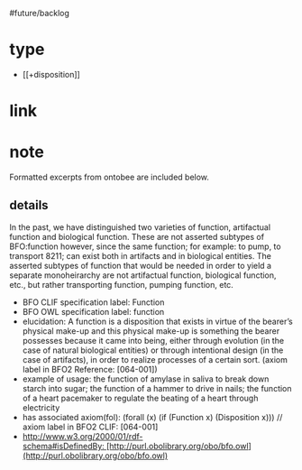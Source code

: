 #future/backlog 

# type
- [[+disposition]]

# link

# note
Formatted excerpts from ontobee are included below.


## details
In the past, we have distinguished two varieties of function, artifactual function and biological function. These are not asserted subtypes of BFO:function however, since the same function; for example: to pump, to transport 8211; can exist both in artifacts and in biological entities. The asserted subtypes of function that would be needed in order to yield a separate monoheirarchy are not artifactual function, biological function, etc., but rather transporting function, pumping function, etc.
-   BFO CLIF specification label: Function
-   BFO OWL specification label: function
-   elucidation: A function is a disposition that exists in virtue of the bearer’s physical make-up and this physical make-up is something the bearer possesses because it came into being, either through evolution (in the case of natural biological entities) or through intentional design (in the case of artifacts), in order to realize processes of a certain sort. (axiom label in BFO2 Reference: [064-001])
-   example of usage: the function of amylase in saliva to break down starch into sugar; the function of a hammer to drive in nails; the function of a heart pacemaker to regulate the beating of a heart through electricity
-   has associated axiom(fol): (forall (x) (if (Function x) (Disposition x))) // axiom label in BFO2 CLIF: [064-001]
-   http://www.w3.org/2000/01/rdf-schema#isDefinedBy: [http://purl.obolibrary.org/obo/bfo.owl](http://purl.obolibrary.org/obo/bfo.owl)